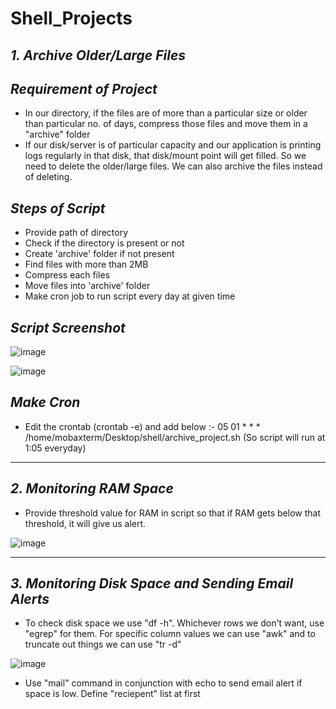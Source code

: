 # Shell_Projects

*1. Archive Older/Large Files*
-
_*Requirement of Project*_
-
- In our directory, if the files are of more than a particular size or older than particular no. of days, compress those files and move them in a "archive" folder
- If our disk/server is of particular capacity and our application is printing logs regularly in that disk, that disk/mount point will get filled. So we need to delete the older/large files. We can also archive the files instead of deleting.

_*Steps of Script*_
- 
- Provide path of directory
- Check if the directory is present or not
- Create 'archive' folder if not present
- Find files with more than 2MB
- Compress each files
- Move files into 'archive' folder
- Make cron job to run script every day at given time

_*Script Screenshot*_
-
![image](https://github.com/user-attachments/assets/02c118cd-6fe6-4d5e-ba94-5feee9b08d9b)

![image](https://github.com/user-attachments/assets/40d83486-08ab-40fa-b9ee-fff1fd7a69e9)

_*Make Cron*_
-
- Edit the crontab (crontab -e) and add below :- 05 01 * * * /home/mobaxterm/Desktop/shell/archive_project.sh  (So script will run at 1:05 everyday)

----------------------------------------------------------------------------------------------------------------------------------------------------------------------

*2. Monitoring RAM Space*
-
- Provide threshold value for RAM in script so that if RAM gets below that threshold, it will give us alert.

![image](https://github.com/user-attachments/assets/22df84cb-575f-4710-8d0b-11c908c1e064)

----------------------------------------------------------------------------------------------------------------------------------------------------------------------

*3. Monitoring Disk Space and Sending Email Alerts*
-
- To check disk space we use "df -h". Whichever rows we don't want, use "egrep" for them. For specific column values we can use "awk" and to truncate out things we can use "tr -d"

![image](https://github.com/user-attachments/assets/604aa4c2-1c4e-49b2-904f-26b8d595854c)

- Use "mail" command in conjunction with echo to send email alert if space is low. Define "reciepent" list at first

